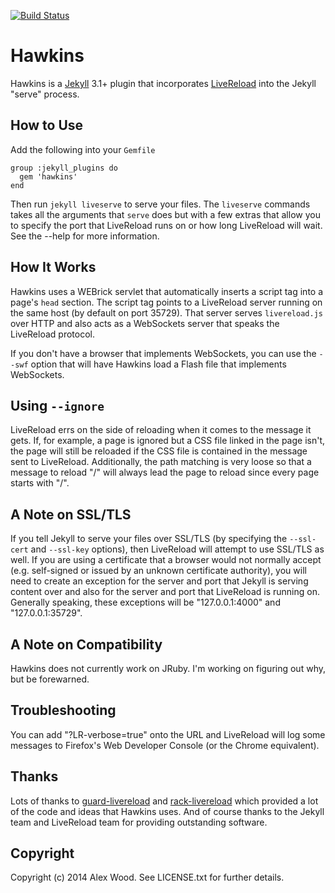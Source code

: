 [![Build Status](https://travis-ci.org/awood/hawkins.png?branch=master)](https://travis-ci.org/awood/hawkins)

# Hawkins
Hawkins is a [Jekyll](http://jekyllrb.com) 3.1+ plugin that incorporates
[LiveReload](http://www.livereload.com) into the Jekyll "serve" process.

## How to Use
Add the following into your `Gemfile`

```
group :jekyll_plugins do
  gem 'hawkins'
end
```

Then run `jekyll liveserve` to serve your files.  The `liveserve` commands takes
all the arguments that `serve` does but with a few extras that allow you to
specify the port that LiveReload runs on or how long LiveReload will wait.  See
the --help for more information.

## How It Works
Hawkins uses a WEBrick servlet that automatically inserts a script tag into a
page's `head` section.  The script tag points to a LiveReload server running on
the same host (by default on port 35729).  That server serves `livereload.js`
over HTTP and also acts as a WebSockets server that speaks the LiveReload
protocol.

If you don't have a browser that implements WebSockets, you can use the
`--swf` option that will have Hawkins load a Flash file that implements
WebSockets.

## Using `--ignore`

LiveReload errs on the side of reloading when it comes to the message it gets.
If, for example, a page is ignored but a CSS file linked in the page isn't, the
page will still be reloaded if the CSS file is contained in the message sent to
LiveReload.  Additionally, the path matching is very loose so that a message to
reload "/" will always lead the page to reload since every page starts with "/".

## A Note on SSL/TLS
If you tell Jekyll to serve your files over SSL/TLS (by specifying the
`--ssl-cert` and `--ssl-key` options), then LiveReload will attempt to use
SSL/TLS as well.  If you are using a certificate that a browser would not
normally accept (e.g.  self-signed or issued by an unknown certificate
authority), you will need to create an exception for the server and port
that Jekyll is serving content over and also for the server and port that
LiveReload is running on.  Generally speaking, these exceptions will be
"127.0.0.1:4000" and "127.0.0.1:35729".

## A Note on Compatibility

Hawkins does not currently work on JRuby.  I'm working on figuring out why, but
be forewarned.

## Troubleshooting
You can add "?LR-verbose=true" onto the URL and LiveReload will log some
messages to Firefox's Web Developer Console (or the Chrome equivalent).

## Thanks
Lots of thanks to [guard-livereload](https://github.com/guard/guard-livereload)
and [rack-livereload](https://github.com/johnbintz/rack-livereload) which
provided a lot of the code and ideas that Hawkins uses.  And of course thanks to
the Jekyll team and LiveReload team for providing outstanding software.

## Copyright
Copyright (c) 2014 Alex Wood. See LICENSE.txt for further details.

